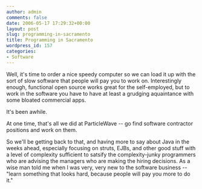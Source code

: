 ```yaml
---
author: admin
comments: false
date: 2006-05-17 17:29:32+00:00
layout: post
slug: programming-in-sacramento
title: Programming in Sacramento
wordpress_id: 157
categories:
- Software
---
```


Well, it's time to order a nice speedy computer so we can load it up with the sort of slow software that people will pay you to work on.  Interestingly enough, functional open source works great for the self-employed, but to work in the software you have to have at least a grudging aquaintance with some bloated commercial apps.

It's been awhile.

At one time, that's all we did at ParticleWave -- go find software contractor positions and work on them.

So we'll be getting back to that, and having more to say about Java in the weeks ahead, especially focusing on struts, EJBs, and other good stuff with a level of complexity sufficient to satsify the complexity-junky programmers who are advising the managers who are making the hiring decisions.  As a wise man told me when I was very, very new to the software business -- "learn something that looks hard, because people will pay you more to do it."
